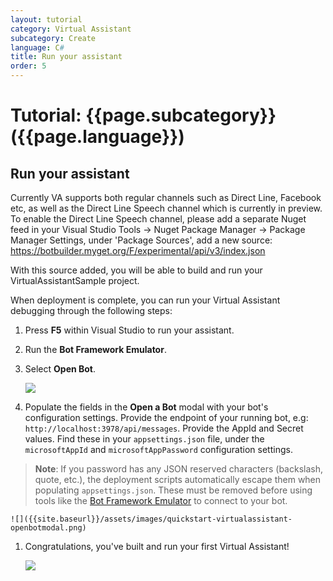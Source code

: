```yaml
---
layout: tutorial
category: Virtual Assistant
subcategory: Create
language: C#
title: Run your assistant
order: 5
---
```


# Tutorial: {{page.subcategory}} ({{page.language}})

## Run your assistant

Currently VA supports both regular channels such as Direct Line, Facebook etc, as well as the Direct Line Speech channel which is currently in preview. To enable the Direct Line Speech channel, please add a separate Nuget feed in your Visual Studio Tools -> Nuget Package Manager -> Package Manager Settings, under 'Package Sources', add a new source:
https://botbuilder.myget.org/F/experimental/api/v3/index.json

With this source added, you will be able to build and run your VirtualAssistantSample project.

When deployment is complete, you can run your Virtual Assistant debugging through the following steps:

1. Press **F5** within Visual Studio to run your assistant.
1. Run the **Bot Framework Emulator**.
1. Select **Open Bot**.

    ![]({{site.baseurl}}/assets/images/quickstart-virtualassistant-openbot.png)

1. Populate the fields in the **Open a Bot** modal with your bot's configuration settings. Provide the endpoint of your running bot, e.g: `http://localhost:3978/api/messages`. Provide the AppId and Secret values. Find these in your `appsettings.json` file, under the `microsoftAppId` and `microsoftAppPassword` configuration settings.

> **Note**: If you password has any JSON reserved characters (backslash, quote, etc.), the deployment scripts automatically escape them when populating `appsettings.json`. These must be removed before using tools like the [Bot Framework Emulator](https://aka.ms/botframeworkemulator) to connect to your bot.

    ![]({{site.baseurl}}/assets/images/quickstart-virtualassistant-openbotmodal.png)

1. Congratulations, you've built and run your first Virtual Assistant!

    ![]({{site.baseurl}}/assets/images/quickstart-virtualassistant-greetingemulator.png)
